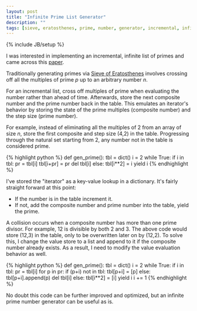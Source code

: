 ```yaml
---
layout: post
title: "Infinite Prime List Generator"
description: ""
tags: [sieve, eratosthenes, prime, number, generator, incremental, infinite, list, python]
---
```

{% include JB/setup %}

I was interested in implementing an incremental, infinite list of primes and came across this [paper][jfp].

Traditionally generating primes via [Sieve of Eratosthenes][sieve] involves crossing off all the multiples of prime *p* up to an arbitrary number *n*.

For an incremental list, cross off multiples of prime when evaluating the number rather than ahead of time. Afterwards, store the next composite number and the prime number back in the table. This emulates an iterator's behavior by storing the state of the prime multiples (composite number) and the step size (prime number).

For example, instead of eliminating all the multiples of 2 from an array of size *n*, store the first composite and step size (4,2) in the table. Progressing through the natural set starting from 2, any number not in the table is considered prime.

{% highlight python %}
def gen_prime():
    tbl = dict()
    i = 2
    while True:
        if i in tbl:
            pr = tbl[i]
            tbl[i+pr] = pr
            del tbl[i]
        else:
            tbl[i**2] = i
            yield i
{% endhighlight %}

I've stored the "iterator" as a key-value lookup in a dictionary. It's fairly straight forward at this point:

- If the number is in the table increment it.
- If not, add the composite number and prime number into the table, yield the prime.

A collision occurs when a composite number has more than one prime divisor. For example, 12 is divisible by both 2 and 3. The above code would store (12,3) in the table, only to be overwritten later on by (12,2). To solve this, I change the value store to a list and append to it if the composite number already exists. As a result, I need to modify the value evaluation behavior as well.

{% highlight python %}
def gen_prime():
    tbl = dict()
    i = 2
    while True:
        if i in tbl:
            pr = tbl[i]
            for p in pr:
                if (p+i) not in tbl:
                    tbl[p+i] = [p]
                else:
                    tbl[p+i].append(p)
            del tbl[i]
        else:
            tbl[i**2] = [i]
            yield i
        i += 1
{% endhighlight %}

No doubt this code can be further improved and optimized, but an infinite prime number generator can be useful as is.

[sieve]: https://en.wikipedia.org/wiki/Sieve_of_Eratosthenes
[jfp]: http://www.cs.hmc.edu/~oneill/papers/Sieve-JFP.pdf
